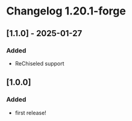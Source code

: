 # Changelog 1.20.1-forge
## [1.1.0] - 2025-01-27
### Added
- ReChiseled support

## [1.0.0]
### Added
- first release!
